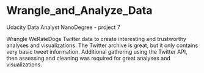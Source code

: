 # Wrangle_and_Analyze_Data

Udacity Data Analyst NanoDegree - project 7


Wrangle WeRateDogs Twitter data to create interesting and trustworthy analyses and visualizations. The Twitter archive is great, but it only contains very basic tweet information. Additional gathering using the Twitter API, then assessing and cleaning was required for great analyses and visualizations.
